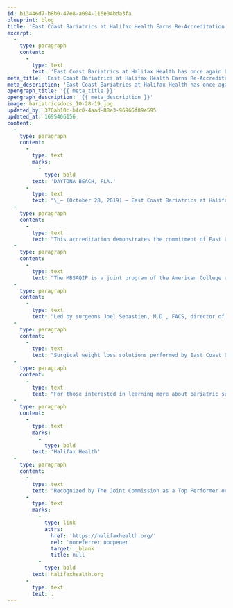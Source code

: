 ```yaml
---
id: b13446d7-b8b0-47e8-a094-116e04bda3fa
blueprint: blog
title: 'East Coast Bariatrics at Halifax Health Earns Re-Accreditation as Top Comprehensive Bariatric Center'
excerpt:
  -
    type: paragraph
    content:
      -
        type: text
        text: 'East Coast Bariatrics at Halifax Health has once again been granted full accreditation as a comprehensive bariatric center by the American College of Surgeons Metabolic and Bariatric Surgery Accreditation and Quality Improvement Program.'
meta_title: 'East Coast Bariatrics at Halifax Health Earns Re-Accreditation as Top Comprehensive Bariatric Center'
meta_description: 'East Coast Bariatrics at Halifax Health has once again been granted full accreditation as a comprehensive bariatric center by the American College of Surgeons Metabolic and Bariatric Surgery Accreditation and Quality Improvement Program.'
opengraph_title: '{{ meta_title }}'
opengraph_description: '{{ meta_description }}'
image: bariatricsdocs_10-28-19.jpg
updated_by: 370ab10c-b4c0-4aad-88e3-96966f89e595
updated_at: 1695406156
content:
  -
    type: paragraph
    content:
      -
        type: text
        marks:
          -
            type: bold
        text: 'DAYTONA BEACH, FLA.'
      -
        type: text
        text: "\_– (October 28, 2019) – East Coast Bariatrics at Halifax Health has once again been granted full accreditation as a comprehensive bariatric center by the American College of Surgeons Metabolic and Bariatric Surgery Accreditation and Quality Improvement Program (MBSAQIP)."
  -
    type: paragraph
    content:
      -
        type: text
        text: "This accreditation demonstrates the commitment of East Coast Bariatrics at Halifax Health to deliver the highest quality of patient-centered care for bariatric surgery patients.\_ To earn accreditation, East Coast Bariatrics met the essential criteria that ensure its ability to support a safe bariatric surgical care program and measure up to the institutional performance requirements outlined by the MBSAQIP accreditation standards."
  -
    type: paragraph
    content:
      -
        type: text
        text: "The MBSAQIP is a joint program of the American College of Surgeons and the American Society for Metabolic and Bariatric Surgery.\_ The program accredits inpatient and outpatient bariatric surgery centers that have undergone an independent and rigorous peer evaluation in accordance with nationally recognized bariatric surgical standards."
  -
    type: paragraph
    content:
      -
        type: text
        text: "Led by surgeons Joel Sebastien, M.D., FACS, director of bariatric surgery, and Lars Nelson, M.D., East Coast Bariatrics is comprised of a multidisciplinary team of professionals that includes physicians, nurses, dietitians, exercise physiologists and mental health professionals.\_ More than a surgical weight loss program, East Coast Bariatrics’ team of experts focus on providing comprehensive support throughout a patient’s weight-loss journey.\_\_"
  -
    type: paragraph
    content:
      -
        type: text
        text: "Surgical weight loss solutions performed by East Coast Bariatrics at Halifax Health include: Roux-en-Y Gastric Bypass Surgery, Vertical Sleeve Gastrectomy, Duodenal Switch, and ORBERA® Non-Surgical Weight Loss Balloon.\_ All procedures are done laparoscopically with minimum down time.\_ \_"
  -
    type: paragraph
    content:
      -
        type: text
        text: "For those interested in learning more about bariatric surgery and if they are a candidate, East Coast Bariatrics offers free information sessions each Monday at 6:00 p.m. at Halifax Health Medical Center of Daytona Beach, 201 Building, Suite 210.\_ Information sessions are also available in Orange City.\_ To reserve a seat at a free information session, or for more information on East Coast Bariatrics at Halifax Health, call 386.238.3205."
  -
    type: paragraph
    content:
      -
        type: text
        marks:
          -
            type: bold
        text: 'Halifax Health'
  -
    type: paragraph
    content:
      -
        type: text
        text: "Recognized by The Joint Commission as a Top Performer on Key Quality Measures, Halifax Health serves Volusia and Flagler counties, providing a continuum of healthcare services through a network of organizations including a tertiary hospital, community hospital, freestanding emergency department, an urgent care, psychiatric services, a cancer treatment center with five outreach locations, the area’s largest hospice, a center for inpatient rehabilitation, outpatient rehabilitation clinics, primary care walk-in clinics, a walk-in clinic specializing in women’s health, a pediatric care community clinic, three children’s medical practices, a home healthcare agency, and an exclusive provider organization.\_ Halifax Health offers the area’s only Level II Trauma Center, Comprehensive Stroke Center, Pediatric Intensive Care Unit, Pediatric Emergency Department, Child and Adolescent Behavioral Services, complete Neurosurgical Services, OB Emergency Department and Level III Neonatal Intensive Care Unit that cares for babies born earlier than 28 weeks.\_ For more information, visit\_"
      -
        type: text
        marks:
          -
            type: link
            attrs:
              href: 'https://halifaxhealth.org/'
              rel: 'noreferrer noopener'
              target: _blank
              title: null
          -
            type: bold
        text: halifaxhealth.org
      -
        type: text
        text: .
---
```


